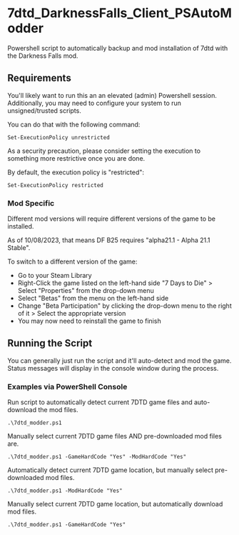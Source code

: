 # 7dtd_DarknessFalls_Client_PSAutoModder
Powershell script to automatically backup and mod installation of 7dtd with the Darkness Falls mod.

## Requirements
You'll likely want to run this an an elevated (admin) Powershell session. Additionally, you may need to configure your system to run unsigned/trusted scripts. 

You can do that with the following command:
```
Set-ExecutionPolicy unrestricted
```

As a security precaution, please consider setting the execution to something more restrictive once you are done.

By default, the execution policy is "restricted":
```
Set-ExecutionPolicy restricted
```

### Mod Specific
Different mod versions will require different versions of the game to be installed.

As of 10/08/2023, that means DF B25 requires "alpha21.1 - Alpha 21.1 Stable".

To switch to a different version of the game:
- Go to your Steam Library
- Right-Click the game listed on the left-hand side "7 Days to Die" > Select "Properties" from the drop-down menu
- Select "Betas" from the menu on the left-hand side
- Change "Beta Participation" by clicking the drop-down menu to the right of it > Select the appropriate version
- You may now need to reinstall the game to finish

## Running the Script
You can generally just run the script and it'll auto-detect and mod the game. Status messages will display in the console window during the process.

### Examples via PowerShell Console
Run script to automatically detect current 7DTD game files and auto-download the mod files.
```
.\7dtd_modder.ps1
```

Manually select current 7DTD game files AND pre-downloaded mod files are.
```
.\7dtd_modder.ps1 -GameHardCode "Yes" -ModHardCode "Yes"
```

Automatically detect current 7DTD game location, but manually select pre-downloaded mod files.
```
.\7dtd_modder.ps1 -ModHardCode "Yes"
```

Manually select current 7DTD game location, but automatically download mod files.
```
.\7dtd_modder.ps1 -GameHardCode "Yes"
```
